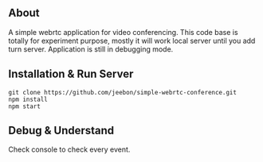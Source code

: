 ## About
A simple webrtc application for video conferencing. This code base is totally for experiment purpose, mostly it will work local server until you add turn server. Application is still in debugging mode.

## Installation & Run Server
``` shell
git clone https://github.com/jeebon/simple-webrtc-conference.git
npm install
npm start
```

## Debug & Understand
Check console to check every event. 

